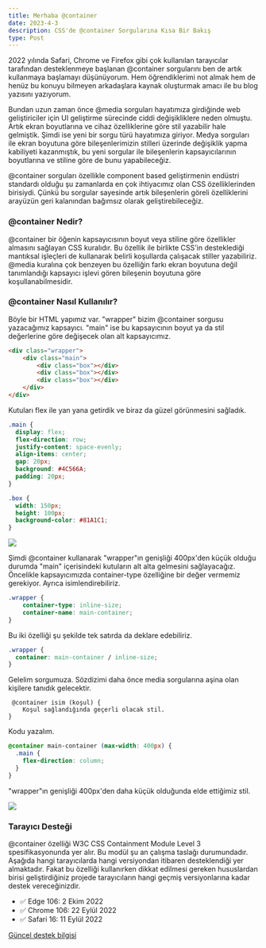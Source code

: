```yaml
---
title: Merhaba @container
date: 2023-4-3
description: CSS'de @container Sorgularına Kısa Bir Bakış 
type: Post
---
```

2022 yılında Safari, Chrome ve Firefox gibi çok kullanılan tarayıcılar tarafından desteklenmeye başlanan @container sorgularını ben de artık kullanmaya başlamayı düşünüyorum. Hem öğrendiklerimi not almak hem de henüz bu konuyu bilmeyen arkadaşlara kaynak oluşturmak amacı ile bu blog yazısını yazıyorum.
 
Bundan uzun zaman önce @media sorguları hayatımıza girdiğinde web geliştiriciler için UI geliştirme sürecinde ciddi değişikliklere neden olmuştu. Artık ekran boyutlarına ve cihaz özelliklerine göre stil yazabilir hale gelmiştik. Şimdi ise yeni bir sorgu türü hayatımıza giriyor. Medya sorguları ile ekran boyutuna göre bileşenlerimizin stilleri üzerinde değişiklik yapma kabiliyeti kazanmıştık, bu yeni sorgular ile bileşenlerin kapsayıcılarının boyutlarına ve stiline göre de bunu yapabileceğiz. 

@container sorguları özellikle component based geliştirmenin endüstri standardı olduğu şu zamanlarda en çok ihtiyacımız olan CSS özelliklerinden birisiydi. Çünkü bu sorgular sayesinde artık bileşenlerin göreli özelliklerini arayüzün geri kalanından bağımsız olarak geliştirebileceğiz.

### @container Nedir?

@container bir öğenin kapsayıcısının boyut veya stiline göre özellikler almasını sağlayan CSS kuralıdır. Bu özellik ile birlikte CSS'in desteklediği mantıksal işleçleri de kullanarak belirli koşullarda çalışacak stiller yazabiliriz. @media kuralına çok benzeyen bu özelliğin farkı ekran boyutuna değil tanımlandığı kapsayıcı işlevi gören bileşenin boyutuna göre koşullanabilmesidir.

### @container Nasıl Kullanılır?

Böyle bir HTML yapımız var. "wrapper" bizim @container sorgusu yazacağımız kapsayıcı. "main" ise bu kapsayıcının boyut ya da stil değerlerine göre değişecek olan alt kapsayıcımız.

```html
<div class="wrapper">
    <div class="main">
        <div class="box"></div>
        <div class="box"></div>
        <div class="box"></div>
    </div>
</div>
```

Kutuları flex ile yan yana getirdik ve biraz da güzel görünmesini sağladık.

```css
.main {
  display: flex;
  flex-direction: row;
  justify-content: space-evenly;
  align-items: center;
  gap: 20px;
  background: #4C566A;
  padding: 20px;
}

.box {
  width: 150px;
  height: 100px;
  background-color: #81A1C1;
}
```

![](/content-img/container-1.jpg)

Şimdi @container kullanarak "wrapper"ın genişliği 400px'den küçük olduğu durumda "main" içerisindeki kutuların alt alta gelmesini sağlayacağız. Öncelikle kapsayıcımızda container-type özelliğine bir değer vermemiz gerekiyor. Ayrıca isimlendirebiliriz.

```css
.wrapper {
    container-type: inline-size;
    container-name: main-container;
}
```

Bu iki özelliği şu şekilde tek satırda da deklare edebiliriz.

```css
.wrapper {
  container: main-container / inline-size;
}
```

Gelelim sorgumuza. Sözdizimi daha önce media sorgularına aşina olan kişilere tanıdık gelecektir.

```plaintext
 @container isim (koşul) {
    Koşul sağlandığında geçerli olacak stil.
}
```

Kodu yazalım.

```css
@container main-container (max-width: 400px) {
  .main {
    flex-direction: column;
  }
}
```
"wrapper"ın genişliği 400px'den daha küçük olduğunda elde ettiğimiz stil.

![](/content-img/container-2.jpg)


### Tarayıcı Desteği
@container özelliği W3C CSS Containment Module Level 3 spesifikasyonunda yer alır. Bu modül şu an çalışma taslağı durumundadır. Aşağıda hangi tarayıcılarda hangi versiyondan itibaren desteklendiği yer almaktadır. Fakat bu özelliği kullanırken dikkat edilmesi gereken hususlardan birisi geliştirdiğiniz projede tarayıcıların hangi geçmiş versiyonlarına kadar destek vereceğinizdir.

- ✅ Edge 106: 2 Ekim 2022   
- ✅ Chrome 106: 22 Eylül 2022  
- ✅ Safari 16: 11 Eylül 2022 

[Güncel destek bilgisi](https://caniuse.com/css-container-queries)
